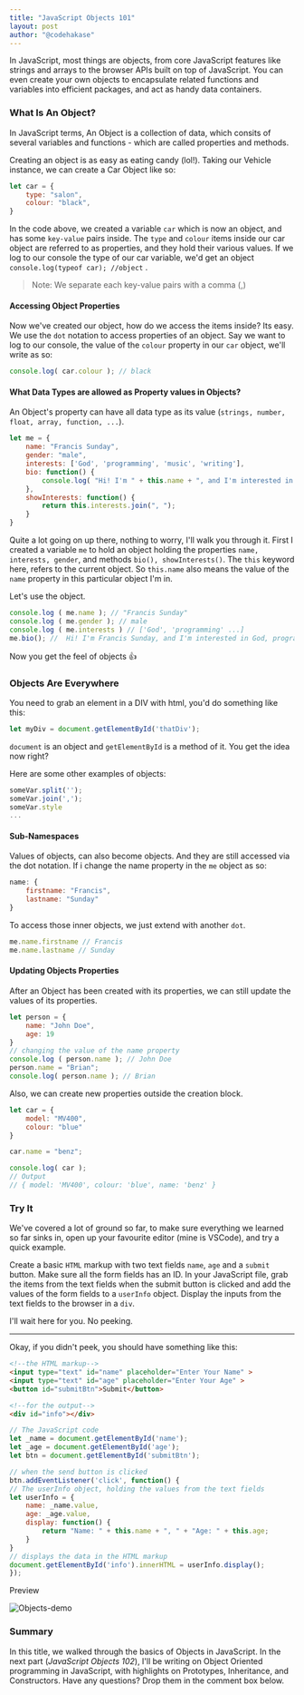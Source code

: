 ```yaml
---
title: "JavaScript Objects 101"
layout: post
author: "@codehakase"
---
```

In JavaScript, most things are objects, from core JavaScript features like strings and arrays to the browser APIs built on top of JavaScript. You can even create your own objects to encapsulate related functions and variables into efficient packages, and act as handy data containers.

### What Is An Object?
In JavaScript terms, An Object is a collection of data, which consits of several variables and functions - which are called properties and methods.

Creating an object is as easy as eating candy (lol!). Taking our Vehicle instance, we can create a Car Object like so:
```javascript
let car = {
    type: "salon",
    colour: "black",
}
```

In the code above, we created a variable `car` which is now an object, and has some `key-value` pairs inside. The `type` and `colour` items inside our car object are referred to as properties, and they hold their various values. 
If we log to our console the type of our car variable, we'd get an object `console.log(typeof car); //object` .

> Note: We separate each key-value pairs with a comma (,)

#### Accessing Object Properties
Now we've created our object, how do we access the items inside? Its easy. We use the `dot` notation to access properties of an object. Say we want to log to our console, the value of the `colour` property in our `car` object, we'll write as so:
```javascript
console.log( car.colour ); // black
```
#### What Data Types are allowed as Property values in Objects?
An Object's property can have all data type as its value (`strings, number, float, array, function, ...`).
```javascript
let me = {
    name: "Francis Sunday",
    gender: "male",
    interests: ['God', 'programming', 'music', 'writing'],
    bio: function() {
        console.log( "Hi! I'm " + this.name + ", and I'm interested in " + this.showInterests() )
    },
    showInterests: function() {
        return this.interests.join(", ");
    }
}
```
Quite a lot going on up there, nothing to worry, I'll walk you through it. 
First I created a variable `me` to hold an object holding the properties `name, interests, gender`, and methods `bio(), showInterests()`. The `this` keyword here, refers to the current object. So `this.name` also means the value of the `name` property in this particular object I'm in.

Let's use the object.
```javascript
console.log ( me.name ); // "Francis Sunday"
console.log ( me.gender ); // male
console.log ( me.interests ) // ['God', 'programming' ...]
me.bio(); //  Hi! I'm Francis Sunday, and I'm interested in God, programming, music, writing
```
Now you get the feel of objects :+1:

### Objects Are Everywhere
You need to grab an element in a DIV with html, you'd do something like this:
```javascript
let myDiv = document.getElementById('thatDiv');
``` 
`document` is an object and `getElementById` is a method of it. You get the idea now right?

Here are some other examples of objects:
```javascript
someVar.split('');
someVar.join(',');
someVar.style
...
```

#### Sub-Namespaces
Values of objects, can also become objects. And they are still accessed via the dot notation.
If i change the name property in the `me` object as so:
```javascript
name: {
    firstname: "Francis",
    lastname: "Sunday"
}
```
To access those inner objects, we just extend with another `dot`.
```javascript
me.name.firstname // Francis
me.name.lastname // Sunday

```

#### Updating Objects Properties
After an Object has been created with its properties, we can still update the values of its properties.
```javascript
let person = {
    name: "John Doe",
    age: 19
}
// changing the value of the name property
console.log ( person.name ); // John Doe
person.name = "Brian";
console.log( person.name ); // Brian
```

Also, we can create new properties outside the creation block.
```javascript
let car = {
    model: "MV400",
    colour: "blue"
}

car.name = "benz";

console.log( car ); 
// Output 
// { model: 'MV400', colour: 'blue', name: 'benz' }
```

### Try It
We've covered a lot of ground so far, to make sure everything we learned so far sinks in, open up your favourite editor (mine is VSCode), and try a quick example.

Create a basic `HTML` markup with two text fields `name`, `age` and a `submit` button. Make sure all the form fields has an ID.
In your JavaScript file, grab the items from the text fields when the submit button is clicked and add the values of the form fields to a `userInfo` object.
Display the inputs from the text fields to the browser in a `div`.

I'll wait here for you. No peeking.

---
Okay, if you didn't peek, you should have something like this:
```html
<!--the HTML markup-->
<input type="text" id="name" placeholder="Enter Your Name" >
<input type="text" id="age" placeholder="Enter Your Age" >
<button id="submitBtn">Submit</button>

<!--for the output-->
<div id="info"></div>

```

```javascript
// The JavaScript code
let _name = document.getElementById('name'); 
let _age = document.getElementById('age');
let btn = document.getElementById('submitBtn');

// when the send button is clicked
btn.addEventListener('click', function() {
// The userInfo object, holding the values from the text fields
let userInfo = {
    name: _name.value,
    age: _age.value,
    display: function() {
        return "Name: " + this.name + ", " + "Age: " + this.age;
    }
}
// displays the data in the HTML markup
document.getElementById('info').innerHTML = userInfo.display();
});
```
Preview

![Objects-demo]({{site.url}}/assets/Objects-demo.gif "Objects Demo") &nbsp; &nbsp; &nbsp;

### Summary
In this title, we walked through the basics of Objects in JavaScript. In the next part (*JavaScript Objects 102*), I'll be writing on Object Oriented programming in JavaScript, with highlights on Prototypes, Inheritance, and Constructors. 
Have any questions? Drop them in the comment box below.
